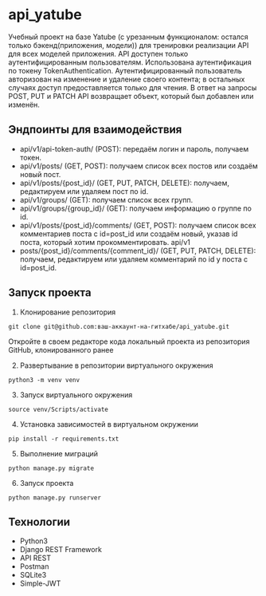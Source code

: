 # api_yatube
Учебный проект на базе Yatube (с урезанным функционалом: остался только бэкенд(приложения, модели)) для тренировки реализации API для всех моделей приложения.
API доступен только аутентифицированным пользователям. Использована аутентификация по токену TokenAuthentication. Аутентифицированный пользователь авторизован на изменение и удаление своего контента; в остальных случаях доступ предоставляется только для чтения. В ответ на запросы POST, PUT и PATCH API возвращает объект, который был добавлен или изменён.

## Эндпоинты для взаимодействия

- api/v1/api-token-auth/ (POST): передаём логин и пароль, получаем токен.
- api/v1/posts/ (GET, POST): получаем список всех постов или создаём новый пост.
- api/v1/posts/{post_id}/ (GET, PUT, PATCH, DELETE): получаем, редактируем или удаляем пост по id.
- api/v1/groups/ (GET): получаем список всех групп.
- api/v1/groups/{group_id}/ (GET): получаем информацию о группе по id.
- api/v1/posts/{post_id}/comments/ (GET, POST): получаем список всех комментариев поста с id=post_id или создаём новый, указав id поста, который хотим прокомментировать. api/v1
- posts/{post_id}/comments/{comment_id}/ (GET, PUT, PATCH, DELETE): получаем, редактируем или удаляем комментарий по id у поста с id=post_id.

## Запуск проекта
1. Клонирование репозитория
```
git clone git@github.com:ваш-аккаунт-на-гитхабе/api_yatube.git
```

Откройте в своем редакторе кода локальный проекта из репозитория GitHub, клонированного ранее

2. Развертывание в репозитории виртуального окружения
```
python3 -m venv venv
```
3. Запуск виртуального окружения
```
source venv/Scripts/activate
```
4. Установка зависимостей в виртуальном окружении
```
pip install -r requirements.txt
```

5. Выполнение миграций
```
python manage.py migrate
```

6. Запуск проекта
```
python manage.py runserver
```

## Технологии
- Python3
- Django REST Framework
- API REST
- Postman
- SQLite3
- Simple-JWT